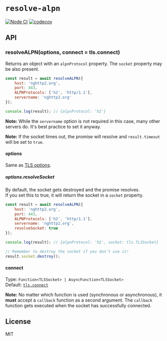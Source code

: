 # `resolve-alpn`

[![Node CI](https://github.com/szmarczak/resolve-alpn/workflows/Node%20CI/badge.svg)](https://github.com/szmarczak/resolve-alpn/actions)
[![codecov](https://codecov.io/gh/szmarczak/resolve-alpn/branch/master/graph/badge.svg)](https://codecov.io/gh/szmarczak/resolve-alpn)

## API

### resolveALPN(options, connect = tls.connect)

Returns an object with an `alpnProtocol` property. The `socket` property may be also present.

```js
const result = await resolveALPN({
	host: 'nghttp2.org',
	port: 443,
	ALPNProtocols: ['h2', 'http/1.1'],
	servername: 'nghttp2.org'
});

console.log(result); // {alpnProtocol: 'h2'}
```

**Note:** While the `servername` option is not required in this case, many other servers do. It's best practice to set it anyway.

**Note:** If the socket times out, the promise will resolve and `result.timeout` will be set to `true`.

#### options

Same as [TLS options](https://nodejs.org/api/tls.html#tls_tls_connect_options_callback).

##### options.resolveSocket

By default, the socket gets destroyed and the promise resolves.<br>
If you set this to true, it will return the socket in a `socket` property.

```js
const result = await resolveALPN({
	host: 'nghttp2.org',
	port: 443,
	ALPNProtocols: ['h2', 'http/1.1'],
	servername: 'nghttp2.org',
	resolveSocket: true
});

console.log(result); // {alpnProtocol: 'h2', socket: tls.TLSSocket}

// Remember to destroy the socket if you don't use it!
result.socket.destroy();
```

#### connect

Type: `Function<TLSSocket> | AsyncFunction<TLSSocket>`\
Default: [`tls.connect`](https://nodejs.org/dist/latest-v16.x/docs/api/tls.html#tls_tls_connect_options_callback)

**Note:** No matter which function is used (synchronous or asynchronous), it **must** accept a `callback` function as a second argument. The `callback` function gets executed when the socket has successfully connected.

## License

MIT
